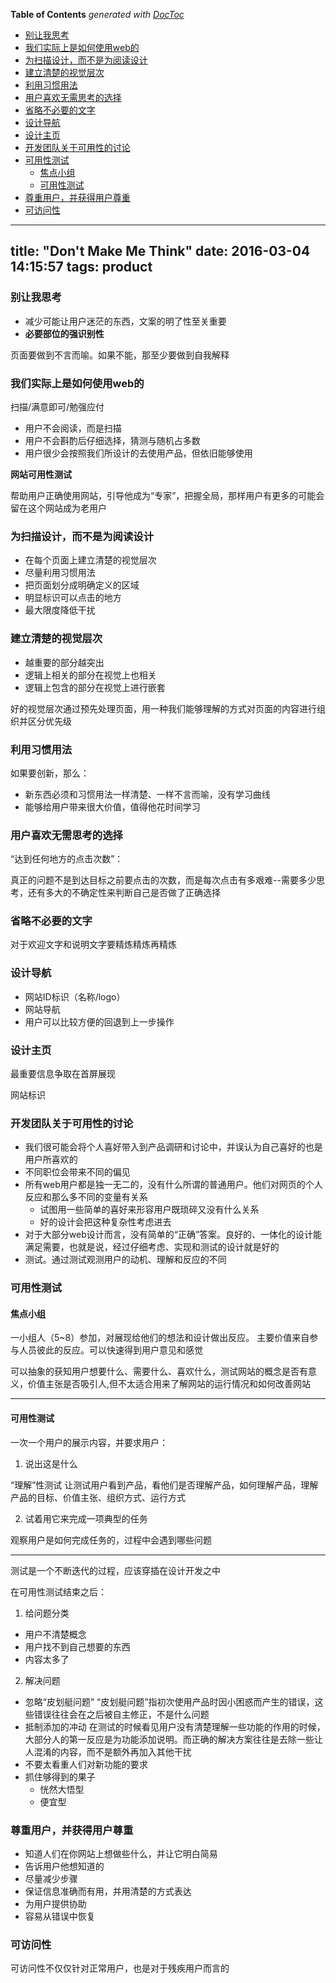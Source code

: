 <!-- START doctoc generated TOC please keep comment here to allow auto update -->
<!-- DON'T EDIT THIS SECTION, INSTEAD RE-RUN doctoc TO UPDATE -->
**Table of Contents**  *generated with [DocToc](https://github.com/thlorenz/doctoc)*

- [别让我思考](#%E5%88%AB%E8%AE%A9%E6%88%91%E6%80%9D%E8%80%83)
- [我们实际上是如何使用web的](#%E6%88%91%E4%BB%AC%E5%AE%9E%E9%99%85%E4%B8%8A%E6%98%AF%E5%A6%82%E4%BD%95%E4%BD%BF%E7%94%A8web%E7%9A%84)
- [为扫描设计，而不是为阅读设计](#%E4%B8%BA%E6%89%AB%E6%8F%8F%E8%AE%BE%E8%AE%A1%E8%80%8C%E4%B8%8D%E6%98%AF%E4%B8%BA%E9%98%85%E8%AF%BB%E8%AE%BE%E8%AE%A1)
- [建立清楚的视觉层次](#%E5%BB%BA%E7%AB%8B%E6%B8%85%E6%A5%9A%E7%9A%84%E8%A7%86%E8%A7%89%E5%B1%82%E6%AC%A1)
- [利用习惯用法](#%E5%88%A9%E7%94%A8%E4%B9%A0%E6%83%AF%E7%94%A8%E6%B3%95)
- [用户喜欢无需思考的选择](#%E7%94%A8%E6%88%B7%E5%96%9C%E6%AC%A2%E6%97%A0%E9%9C%80%E6%80%9D%E8%80%83%E7%9A%84%E9%80%89%E6%8B%A9)
- [省略不必要的文字](#%E7%9C%81%E7%95%A5%E4%B8%8D%E5%BF%85%E8%A6%81%E7%9A%84%E6%96%87%E5%AD%97)
- [设计导航](#%E8%AE%BE%E8%AE%A1%E5%AF%BC%E8%88%AA)
- [设计主页](#%E8%AE%BE%E8%AE%A1%E4%B8%BB%E9%A1%B5)
- [开发团队关于可用性的讨论](#%E5%BC%80%E5%8F%91%E5%9B%A2%E9%98%9F%E5%85%B3%E4%BA%8E%E5%8F%AF%E7%94%A8%E6%80%A7%E7%9A%84%E8%AE%A8%E8%AE%BA)
- [可用性测试](#%E5%8F%AF%E7%94%A8%E6%80%A7%E6%B5%8B%E8%AF%95)
  - [焦点小组](#%E7%84%A6%E7%82%B9%E5%B0%8F%E7%BB%84)
  - [可用性测试](#%E5%8F%AF%E7%94%A8%E6%80%A7%E6%B5%8B%E8%AF%95-1)
- [尊重用户，并获得用户尊重](#%E5%B0%8A%E9%87%8D%E7%94%A8%E6%88%B7%E5%B9%B6%E8%8E%B7%E5%BE%97%E7%94%A8%E6%88%B7%E5%B0%8A%E9%87%8D)
- [可访问性](#%E5%8F%AF%E8%AE%BF%E9%97%AE%E6%80%A7)

<!-- END doctoc generated TOC please keep comment here to allow auto update -->

---
title: "Don't Make Me Think"
date: 2016-03-04 14:15:57
tags: product
---

### 别让我思考

- 减少可能让用户迷茫的东西，文案的明了性至关重要
- **必要部位的强识别性**

页面要做到不言而喻。如果不能，那至少要做到自我解释

### 我们实际上是如何使用web的
扫描/满意即可/勉强应付

- 用户不会阅读，而是扫描
- 用户不会斟酌后仔细选择，猜测与随机占多数
- 用户很少会按照我们所设计的去使用产品，但依旧能够使用

**网站可用性测试**

帮助用户正确使用网站，引导他成为“专家”，把握全局，那样用户有更多的可能会留在这个网站成为老用户

### 为扫描设计，而不是为阅读设计

- 在每个页面上建立清楚的视觉层次
- 尽量利用习惯用法
- 把页面划分成明确定义的区域
- 明显标识可以点击的地方
- 最大限度降低干扰

### 建立清楚的视觉层次

- 越重要的部分越突出
- 逻辑上相关的部分在视觉上也相关
- 逻辑上包含的部分在视觉上进行嵌套

好的视觉层次通过预先处理页面，用一种我们能够理解的方式对页面的内容进行组织并区分优先级

### 利用习惯用法

如果要创新，那么：

- 新东西必须和习惯用法一样清楚、一样不言而喻，没有学习曲线
- 能够给用户带来很大价值，值得他花时间学习

### 用户喜欢无需思考的选择

“达到任何地方的点击次数”：

真正的问题不是到达目标之前要点击的次数，而是每次点击有多艰难--需要多少思考，还有多大的不确定性来判断自己是否做了正确选择

### 省略不必要的文字

对于欢迎文字和说明文字要精炼精炼再精炼

### 设计导航

- 网站ID标识（名称/logo）
- 网站导航
- 用户可以比较方便的回退到上一步操作

### 设计主页

最重要信息争取在首屏展现

网站标识

### 开发团队关于可用性的讨论

- 我们很可能会将个人喜好带入到产品调研和讨论中，并误认为自己喜好的也是用户所喜欢的
- 不同职位会带来不同的偏见
- 所有web用户都是独一无二的，没有什么所谓的普通用户。他们对网页的个人反应和那么多不同的变量有关系
  - 试图用一些简单的喜好来形容用户既琐碎又没有什么关系
  - 好的设计会把这种复杂性考虑进去
- 对于大部分web设计而言，没有简单的“正确”答案。良好的、一体化的设计能满足需要，也就是说，经过仔细考虑、实现和测试的设计就是好的
- 测试。通过测试观测用户的动机、理解和反应的不同

### 可用性测试

#### 焦点小组

一小组人（5~8）参加，对展现给他们的想法和设计做出反应。
主要价值来自参与人员彼此的反应。可以快速得到用户意见和感觉

可以抽象的获知用户想要什么、需要什么、喜欢什么，测试网站的概念是否有意义，价值主张是否吸引人,但不太适合用来了解网站的运行情况和如何改善网站

---

#### 可用性测试

一次一个用户的展示内容，并要求用户：

1. 说出这是什么

“理解”性测试
让测试用户看到产品，看他们是否理解产品，如何理解产品，理解产品的目标、价值主张、组织方式、运行方式

2. 试着用它来完成一项典型的任务

观察用户是如何完成任务的，过程中会遇到哪些问题

---

测试是一个不断迭代的过程，应该穿插在设计开发之中

在可用性测试结束之后：

1. 给问题分类
  - 用户不清楚概念
  - 用户找不到自己想要的东西
  - 内容太多了
2. 解决问题
  - 忽略“皮划艇问题”
    “皮划艇问题”指初次使用产品时因小困惑而产生的错误，这些错误往往会在之后被自主修正，不是什么问题
  - 抵制添加的冲动
    在测试的时候看见用户没有清楚理解一些功能的作用的时候，大部分人的第一反应是为功能添加说明。而正确的解决方案往往是去除一些让人混淆的内容，而不是额外再加入其他干扰
  - 不要太看重人们对新功能的要求
  - 抓住够得到的果子
    - 恍然大悟型
    - 便宜型

### 尊重用户，并获得用户尊重

- 知道人们在你网站上想做些什么，并让它明白简易
- 告诉用户他想知道的
- 尽量减少步骤
- 保证信息准确而有用，并用清楚的方式表达
- 为用户提供协助
- 容易从错误中恢复

### 可访问性

可访问性不仅仅针对正常用户，也是对于残疾用户而言的